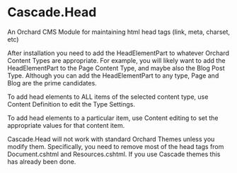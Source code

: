 # Cascade.Head
An Orchard CMS Module for maintaining html head tags (link, meta, charset, etc)

After installation you need to add the HeadElementPart to whatever Orchard Content Types are appropriate. 
For example, you will likely want to add the HeadElementPart to the Page Content Type, and maybe also the Blog Post Type.
Although you can add the HeadElementPart to any type, Page and Blog are the prime candidates.

To add head elements to ALL items of the selected content type, use Content Definition to edit the Type Settings. 

To add head elements to a particular item, use Content editing to set the appropriate values for that content item.

Cascade.Head will not work with standard Orchard Themes unless you modify them. Specifically, you need to remove most of the head tags from Document.cshtml
and Resources.cshtml. If you use Cascade themes this has already been done.
